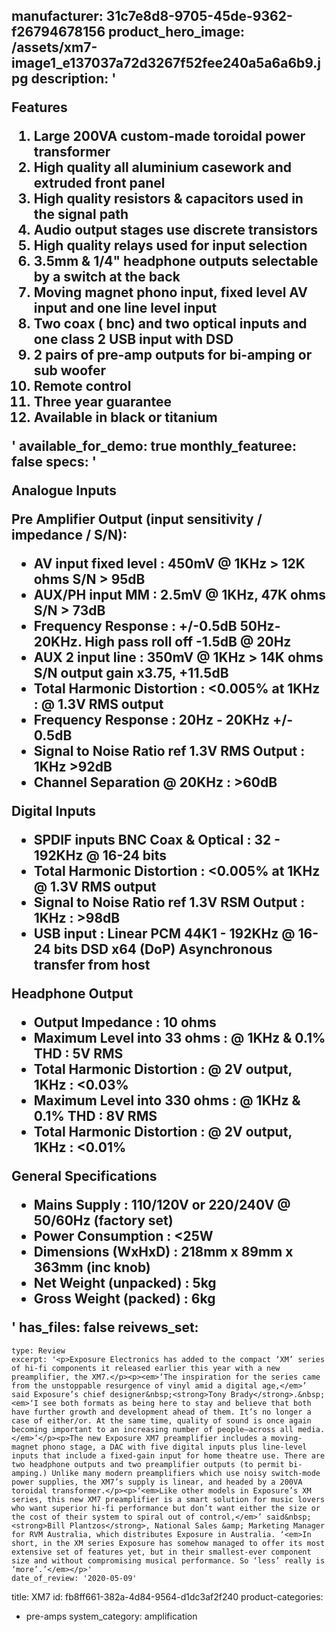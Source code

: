 manufacturer: 31c7e8d8-9705-45de-9362-f26794678156
product_hero_image: /assets/xm7-image1_e137037a72d3267f52fee240a5a6a6b9.jpg
description: '<p>Features</p><ol><li>Large 200VA custom-made toroidal power transformer</li><li>High quality all aluminium casework and extruded front panel</li><li>High quality resistors &amp; capacitors used in the signal path</li><li>Audio output stages use discrete transistors</li><li>High quality relays used for input selection</li><li>3.5mm &amp; 1/4" headphone outputs selectable by a switch at the back</li><li>Moving magnet phono input, fixed level AV input and one line level input</li><li>Two coax ( bnc) and two optical inputs and one class 2 USB input with DSD</li><li>2 pairs of pre-amp outputs for bi-amping or sub woofer</li><li>Remote control</li><li>Three year guarantee</li><li>Available in black or titanium&nbsp;</li></ol>'
available_for_demo: true
monthly_featuree: false
specs: '<p>Analogue Inputs</p><p>Pre Amplifier Output (input sensitivity / impedance / S/N):</p><ul><li>AV input fixed level : 450mV @ 1KHz &gt; 12K ohms S/N &gt; 95dB</li><li>AUX/PH input MM :&nbsp;2.5mV @ 1KHz, 47K ohms S/N &gt; 73dB</li><li>Frequency Response : +/-0.5dB 50Hz-20KHz. High pass roll off -1.5dB @ 20Hz</li><li>AUX 2 input line : 350mV @ 1KHz &gt; 14K ohms S/N output gain x3.75, +11.5dB</li><li>Total Harmonic Distortion : &lt;0.005% at 1KHz : @ 1.3V RMS output</li><li>Frequency Response : 20Hz - 20KHz +/- 0.5dB</li><li>Signal to Noise Ratio ref 1.3V RMS Output : 1KHz &gt;92dB</li><li>Channel Separation @ 20KHz : &gt;60dB</li></ul><p>Digital Inputs</p><ul><li>SPDIF inputs BNC Coax &amp; Optical : 32 - 192KHz @ 16-24 bits</li><li>Total Harmonic Distortion : &lt;0.005% at 1KHz @ 1.3V RMS output</li><li>Signal to Noise Ratio ref 1.3V RSM Output : 1KHz : &gt;98dB</li><li>USB input : Linear PCM 44K1 - 192KHz @ 16-24 bits DSD x64 (DoP) Asynchronous transfer from host</li></ul><p>Headphone Output</p><ul><li>Output Impedance : 10 ohms</li><li>Maximum Level into 33 ohms : @ 1KHz &amp; 0.1% THD : 5V RMS</li><li>Total Harmonic Distortion : @ 2V output, 1KHz : &lt;0.03%</li><li>Maximum Level into 330 ohms : @ 1KHz &amp; 0.1% THD : 8V RMS</li><li>Total Harmonic Distortion : @ 2V output, 1KHz : &lt;0.01%</li></ul><p>General Specifications</p><ul><li>Mains Supply :&nbsp;110/120V or 220/240V @ 50/60Hz&nbsp;(factory set)</li><li>Power Consumption :&nbsp;&lt;25W</li><li>Dimensions (WxHxD) :&nbsp;218mm x 89mm x 363mm (inc knob)</li><li>Net Weight (unpacked) : 5kg</li><li>Gross Weight (packed) : 6kg</li></ul>'
has_files: false
reivews_set:
  -
    type: Review
    excerpt: '<p>Exposure Electronics has added to the compact ‘XM’ series of hi-fi components it released earlier this year with a new preamplifier, the XM7.</p><p><em>‘The inspiration for the series came from the unstoppable resurgence of vinyl amid a digital age,</em>’ said Exposure’s chief designer&nbsp;<strong>Tony Brady</strong>.&nbsp;<em>‘I see both formats as being here to stay and believe that both have further growth and development ahead of them. It’s no longer a case of either/or. At the same time, quality of sound is once again becoming important to an increasing number of people—across all media.</em>’</p><p>The new Exposure XM7 preamplifier includes a moving-magnet phono stage, a DAC with five digital inputs plus line-level inputs that include a fixed-gain input for home theatre use. There are two headphone outputs and two preamplifier outputs (to permit bi-amping.) Unlike many modern preamplifiers which use noisy switch-mode power supplies, the XM7’s supply is linear, and headed by a 200VA toroidal transformer.</p><p>‘<em>Like other models in Exposure’s XM series, this new XM7 preamplifier is a smart solution for music lovers who want superior hi-fi performance but don’t want either the size or the cost of their system to spiral out of control,</em>’ said&nbsp;<strong>Bill Plantzos</strong>, National Sales &amp; Marketing Manager for RVM Australia, which distributes Exposure in Australia. ‘<em>In short, in the XM series Exposure has somehow managed to offer its most extensive set of features yet, but in their smallest-ever component size and without compromising musical performance. So ‘less’ really is ‘more’.’</em></p>'
    date_of_review: '2020-05-09'
title: XM7
id: fb8ff661-382a-4d84-9564-d1dc3af2f240
product-categories:
  - pre-amps
system_category: amplification
